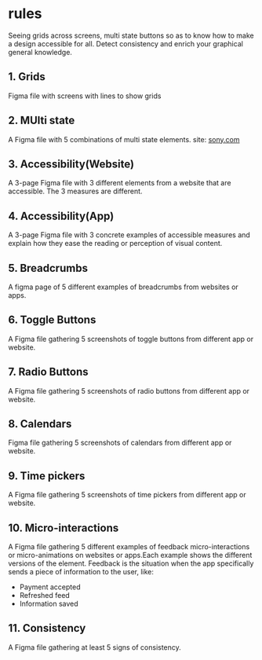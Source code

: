 # rules

Seeing grids across screens, multi state buttons so as to know how to make a design accessible for all.
Detect consistency and enrich your graphical general knowledge.

## 1. Grids
Figma file with screens with lines to show grids

## 2. MUlti state
A Figma file with 5 combinations of multi state elements.
site: [sony.com]()

## 3. Accessibility(Website)
A 3-page Figma file with 3 different elements from a website that are accessible. The 3 measures are different.

## 4. Accessibility(App)
A  3-page Figma file with 3 concrete examples of accessible measures and explain how they ease the reading or perception of visual content.

## 5. Breadcrumbs
A figma page of 5 different examples of breadcrumbs from websites or apps.

## 6. Toggle Buttons
A Figma file gathering 5 screenshots of toggle buttons from different app or website.

## 7. Radio Buttons
A Figma file gathering  5 screenshots of radio buttons from different app or website.

## 8. Calendars
 Figma file gathering 5 screenshots of calendars from different app or website.

## 9. Time pickers
A Figma file gathering  5 screenshots of  time pickers from different app or website.

## 10. Micro-interactions
A Figma file gathering 5 different examples of feedback micro-interactions or micro-animations on websites or apps.Each example shows the different versions of the element.
Feedback is the situation when the app specifically sends a piece of information to the user, like:
- Payment accepted
- Refreshed feed
- Information saved

## 11. Consistency
A Figma file gathering at least 5 signs of consistency.